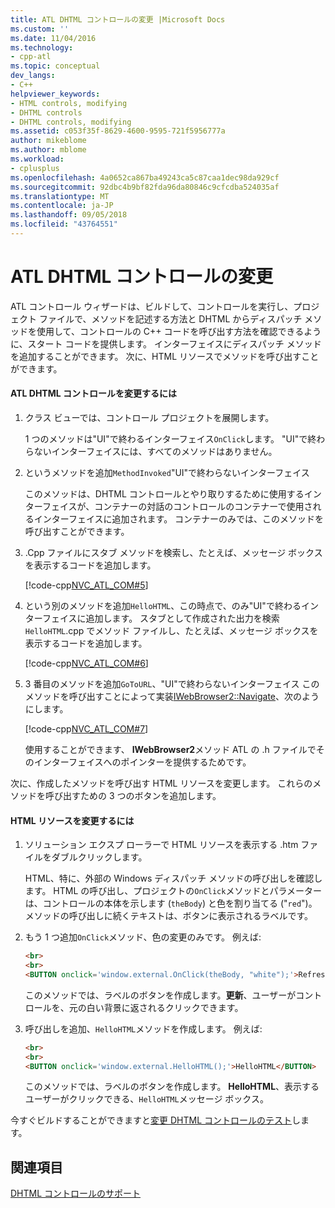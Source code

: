 ```yaml
---
title: ATL DHTML コントロールの変更 |Microsoft Docs
ms.custom: ''
ms.date: 11/04/2016
ms.technology:
- cpp-atl
ms.topic: conceptual
dev_langs:
- C++
helpviewer_keywords:
- HTML controls, modifying
- DHTML controls
- DHTML controls, modifying
ms.assetid: c053f35f-8629-4600-9595-721f5956777a
author: mikeblome
ms.author: mblome
ms.workload:
- cplusplus
ms.openlocfilehash: 4a0652ca867ba49243ca5c87caa1dec98da929cf
ms.sourcegitcommit: 92dbc4b9bf82fda96da80846c9cfcdba524035af
ms.translationtype: MT
ms.contentlocale: ja-JP
ms.lasthandoff: 09/05/2018
ms.locfileid: "43764551"
---
```

# <a name="modifying-the-atl-dhtml-control"></a>ATL DHTML コントロールの変更

ATL コントロール ウィザードは、ビルドして、コントロールを実行し、プロジェクト ファイルで、メソッドを記述する方法と DHTML からディスパッチ メソッドを使用して、コントロールの C++ コードを呼び出す方法を確認できるように、スタート コードを提供します。 インターフェイスにディスパッチ メソッドを追加することができます。 次に、HTML リソースでメソッドを呼び出すことができます。

#### <a name="to-modify-the-atl-dhtml-control"></a>ATL DHTML コントロールを変更するには

1. クラス ビューでは、コントロール プロジェクトを展開します。

   1 つのメソッドは"UI"で終わるインターフェイス`OnClick`します。 "UI"で終わらないインターフェイスには、すべてのメソッドはありません。

2. というメソッドを追加`MethodInvoked`"UI"で終わらないインターフェイス

   このメソッドは、DHTML コントロールとやり取りするために使用するインターフェイスが、コンテナーの対話のコントロールのコンテナーで使用されるインターフェイスに追加されます。 コンテナーのみでは、このメソッドを呼び出すことができます。

3. .Cpp ファイルにスタブ メソッドを検索し、たとえば、メッセージ ボックスを表示するコードを追加します。

   [!code-cpp[NVC_ATL_COM#5](../atl/codesnippet/cpp/modifying-the-atl-dhtml-control_1.cpp)]

4. という別のメソッドを追加`HelloHTML`、この時点で、のみ"UI"で終わるインターフェイスに追加します。 スタブとして作成された出力を検索`HelloHTML`.cpp でメソッド ファイルし、たとえば、メッセージ ボックスを表示するコードを追加します。

   [!code-cpp[NVC_ATL_COM#6](../atl/codesnippet/cpp/modifying-the-atl-dhtml-control_2.cpp)]

5. 3 番目のメソッドを追加`GoToURL`、"UI"で終わらないインターフェイス このメソッドを呼び出すことによって実装[IWebBrowser2::Navigate](https://msdn.microsoft.com/library/aa752133.aspx)、次のようにします。

   [!code-cpp[NVC_ATL_COM#7](../atl/codesnippet/cpp/modifying-the-atl-dhtml-control_3.cpp)]

   使用することができます、 **IWebBrowser2**メソッド ATL の .h ファイルでそのインターフェイスへのポインターを提供するためです。

次に、作成したメソッドを呼び出す HTML リソースを変更します。 これらのメソッドを呼び出すための 3 つのボタンを追加します。  

#### <a name="to-modify-the-html-resource"></a>HTML リソースを変更するには

1. ソリューション エクスプ ローラーで HTML リソースを表示する .htm ファイルをダブルクリックします。

   HTML、特に、外部の Windows ディスパッチ メソッドの呼び出しを確認します。 HTML の呼び出し、プロジェクトの`OnClick`メソッドとパラメーターは、コントロールの本体を示します (`theBody`) と色を割り当てる ("`red`")。 メソッドの呼び出しに続くテキストは、ボタンに表示されるラベルです。

2. もう 1 つ追加`OnClick`メソッド、色の変更のみです。 例えば:

    ```html
    <br>
    <br>
    <BUTTON onclick='window.external.OnClick(theBody, "white");'>Refresh</BUTTON>
    ```

   このメソッドでは、ラベルのボタンを作成します。**更新**、ユーザーがコントロールを、元の白い背景に返されるクリックできます。

3. 呼び出しを追加、`HelloHTML`メソッドを作成します。 例えば:

    ```html
    <br>  
    <br>  
    <BUTTON onclick='window.external.HelloHTML();'>HelloHTML</BUTTON>  
    ```

   このメソッドでは、ラベルのボタンを作成します。 **HelloHTML**、表示するユーザーがクリックできる、`HelloHTML`メッセージ ボックス。

今すぐビルドすることができますと[変更 DHTML コントロールのテスト](../atl/testing-the-modified-atl-dhtml-control.md)します。

## <a name="see-also"></a>関連項目

[DHTML コントロールのサポート](../atl/atl-support-for-dhtml-controls.md)
